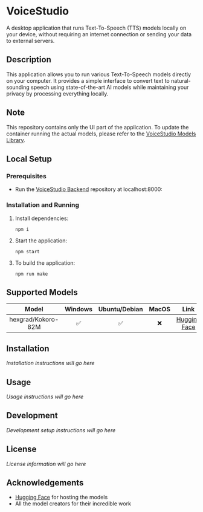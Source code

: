 # VoiceStudio

A desktop application that runs Text-To-Speech (TTS) models locally on your device, without requiring an internet connection or sending your data to external servers.

## Description

This application allows you to run various Text-To-Speech models directly on your computer. It provides a simple interface to convert text to natural-sounding speech using state-of-the-art AI models while maintaining your privacy by processing everything locally.

## Note

This repository contains only the UI part of the application. To update the container running the actual models, please refer to the [VoiceStudio Models Library](https://github.com/dataX-ai/voice-studio-models-library).

## Local Setup

### Prerequisites

- Run the [VoiceStudio Backend](https://github.com/dataX-ai/voice-studio-models-library) repository at localhost:8000:

### Installation and Running

1. Install dependencies:
   ```
   npm i
   ```

2. Start the application:
   ```
   npm start
   ```

3. To build the application:
   ```
   npm run make
   ```

## Supported Models

| Model | Windows | Ubuntu/Debian | MacOS | Link |
|:-----:|:-------:|:-------------:|:-----:|:----:|
| hexgrad/Kokoro-82M | ✅ | ✅ | ❌ | [Hugging Face](https://huggingface.co/hexgrad/Kokoro-82M) |

## Installation

*Installation instructions will go here*

## Usage

*Usage instructions will go here*

## Development

*Development setup instructions will go here*

## License

*License information will go here*

## Acknowledgements

- [Hugging Face](https://huggingface.co/) for hosting the models
- All the model creators for their incredible work 